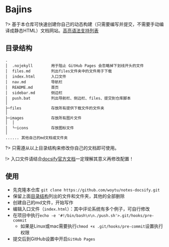 
# Bajins

?> 基于本仓库可快速创建你自己的动态构建（只需要编写并提交，不需要手动编译成静态HTML）文档网站。[高亮语法支持列表](https://prismjs.com/#languages-list)


## 目录结构

```
.
│  .nojekyll        用于阻止 GitHub Pages 会忽略掉下划线开头的文件
│  files.md         列出files文件夹中的文件用于下载
│  index.html       入口文件
│  nav.md           导航栏
│  README.md        首页
│  sidebar.md       侧边栏
│  push.bat         列出导航栏、侧边栏、files、提交到仓库脚本
│      
├─files             存放所有提供下载文件的文件夹
│      
├─images            存放所有图片文件
│  │  
│  └─icons          存放图标文件
│
...... 其他自己的md文档或文件夹

```
?> 只需遵从以上目录结构来修改你自己的文档即可使用。

!> 入口文件请结合[docsify官方文档](https://docsify.js.org)一定理解其意义再修改配置！

## 使用


- 先克隆本仓库 `git clone https://github.com/woytu/notes-docsify.git`
- 保留上面[目录结构](#目录结构)列出的文件和文件夹，其他的全部删除
- 创建自己的md文件，开始写作
- 编辑入口文件（`index.html`）：其中评论系统有多个例子，可自行修改
- 在项目中执行`echo -e '#!/bin/bash\n\n./push.sh'>.git/hooks/pre-commit`
    - 如果是Linux或mac需要执行`chmod +x .git/hooks/pre-commit`设置执行权限
- 提交后到GitHub设置中开启`GitHub Pages`